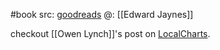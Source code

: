 #book 
src: [goodreads](https://www.goodreads.com/book/show/151848.Probability_Theory)
@: [[Edward Jaynes]] 

checkout [[Owen Lynch]]'s post on [LocalCharts](https://www.localcharts.org/t/conditional-probability/4443).

